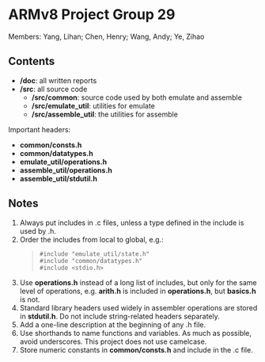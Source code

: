 # ARMv8 Project Group 29

Members: Yang, Lihan; Chen, Henry; Wang, Andy; Ye, Zihao

## Contents

- **/doc**: all written reports
- **/src**: all source code
    - **/src/common**: source code used by both emulate and assemble
    - **/src/emulate_util**: utilities for emulate
    - **/src/assemble_util**: the utilities for assemble

Important headers:
- **common/consts.h**
- **common/datatypes.h**
- **emulate_util/operations.h**
- **assemble_util/operations.h**
- **assemble_util/stdutil.h**

## Notes

1. Always put includes in .c files, unless a type defined in the include is used by .h.
1. Order the includes from local to global, e.g.:
    > `#include "emulate_util/state.h"`<br>
    > `#include "common/datatypes.h"`<br>
    > `#include <stdio.h>`
1. Use **operations.h** instead of a long list of includes, but only for the same level of operations, e.g. **arith.h** is included in **operations.h**, but **basics.h** is not.
1. Standard library headers used widely in assembler operations are stored in **stdutil.h**. Do not include string-related headers separately.
1. Add a one-line description at the beginning of any .h file.
1. Use shorthands to name functions and variables. As much as possible, avoid underscores. This project does not use camelcase.
1. Store numeric constants in **common/consts.h** and include in the .c file.

